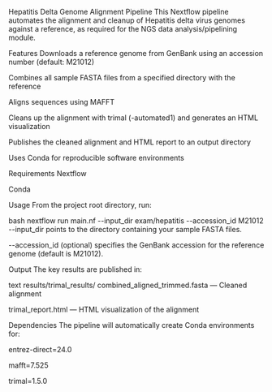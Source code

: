 Hepatitis Delta Genome Alignment Pipeline
This Nextflow pipeline automates the alignment and cleanup of Hepatitis delta virus genomes against a reference, as required for the NGS data analysis/pipelining module.

Features
Downloads a reference genome from GenBank using an accession number (default: M21012)

Combines all sample FASTA files from a specified directory with the reference

Aligns sequences using MAFFT

Cleans up the alignment with trimal (-automated1) and generates an HTML visualization

Publishes the cleaned alignment and HTML report to an output directory

Uses Conda for reproducible software environments

Requirements
Nextflow

Conda

Usage
From the project root directory, run:

bash
nextflow run main.nf --input_dir exam/hepatitis --accession_id M21012
--input_dir points to the directory containing your sample FASTA files.

--accession_id (optional) specifies the GenBank accession for the reference genome (default is M21012).

Output
The key results are published in:

text
results/trimal_results/
combined_aligned_trimmed.fasta — Cleaned alignment

trimal_report.html — HTML visualization of the alignment

Dependencies
The pipeline will automatically create Conda environments for:

entrez-direct=24.0

mafft=7.525

trimal=1.5.0

